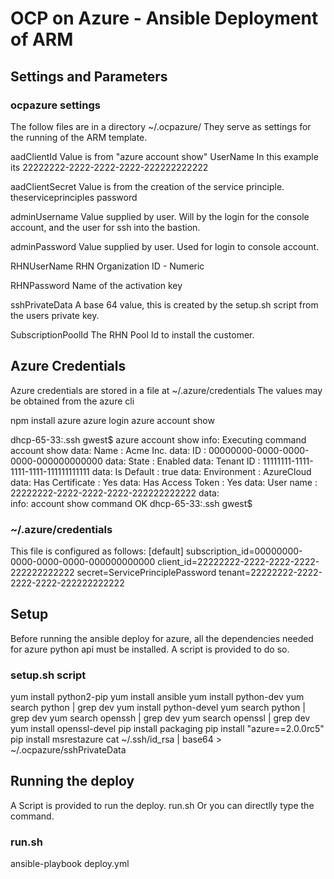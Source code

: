 # OCP on Azure - Ansible Deployment of ARM



## Settings and Parameters

### ocpazure settings
The follow files are in a directory ~/.ocpazure/ 
They serve as settings for the running of the ARM template.

aadClientId
Value is from "azure account show"  UserName 
In this example its 22222222-2222-2222-2222-222222222222

aadClientSecret
Value is from the creation of the service principle.
theserviceprinciples password

adminUsername
Value supplied by user. Will by the login for the console account, and the
user for ssh into the bastion.

adminPassword
Value supplied by user. Used for login to console account.

RHNUserName
RHN Organization ID - Numeric

RHNPassword
Name of the activation key

sshPrivateData
A base 64 value, this is created by the setup.sh script from the users private key.

SubscriptionPoolId
The RHN Pool Id to install the customer. 


## Azure Credentials 
Azure credentials are stored in a file at ~/.azure/credentials
The values may be obtained from the azure cli

npm install azure
azure login
azure account show

dhcp-65-33:.ssh gwest$ azure account show
info:    Executing command account show
data:    Name                        : Acme Inc.
data:    ID                          : 00000000-0000-0000-0000-000000000000
data:    State                       : Enabled
data:    Tenant ID                   : 11111111-1111-1111-1111-111111111111
data:    Is Default                  : true
data:    Environment                 : AzureCloud
data:    Has Certificate             : Yes
data:    Has Access Token            : Yes
data:    User name                   : 22222222-2222-2222-2222-222222222222
data:    
info:    account show command OK
dhcp-65-33:.ssh gwest$ 


### ~/.azure/credentials
This file is configured as follows:
[default]
subscription_id=00000000-0000-0000-0000-000000000000
client_id=22222222-2222-2222-2222-222222222222
secret=ServicePrinciplePassword
tenant=22222222-2222-2222-2222-222222222222

## Setup
Before running the ansible deploy for azure, all the dependencies needed for
azure python api must be installed. A script is provided to do so.

### setup.sh script
yum install python2-pip
yum install ansible
yum install python-dev
yum search python | grep dev
yum install python-devel
yum search python | grep dev
yum search openssh | grep dev
yum search openssl | grep dev
yum install openssl-devel
pip install packaging
pip install "azure==2.0.0rc5"
pip install msrestazure
cat ~/.ssh/id_rsa | base64 > ~/.ocpazure/sshPrivateData


## Running the deploy
A Script is provided to run the deploy. run.sh
Or you can directlly type the command.

### run.sh
ansible-playbook deploy.yml
